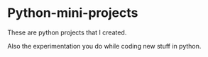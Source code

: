 # Python-mini-projects
These are python projects that I created.

Also the experimentation you do while coding new stuff in python.
